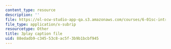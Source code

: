 ```yaml
---
content_type: resource
description: ''
file: https://ol-ocw-studio-app-qa.s3.amazonaws.com/courses/6-01sc-introduction-to-electrical-engineering-and-computer-science-i-spring-2011/88edadb9c34553c8ac5f3b9b1bcbf945_O6HHjiNKsco.vtt
file_type: application/x-subrip
resourcetype: Other
title: 3play caption file
uid: 88edadb9-c345-53c8-ac5f-3b9b1bcbf945
---
```

